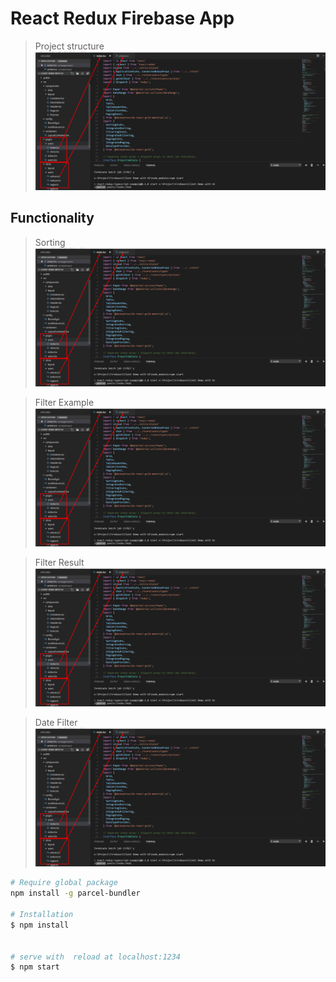 # React Redux Firebase App

>Project structure
![alt text](https://github.com/wondercrazy15/React_Redux_Firebase/blob/master/Image/Project_Stracture.png)


## Functionality

>Sorting
![alt text](https://github.com/wondercrazy15/React_Redux_Firebase/blob/master/Image/Project_Stracture.png)


>Filter Example
![alt text](https://github.com/wondercrazy15/React_Redux_Firebase/blob/master/Image/Project_Stracture.png)


>Filter Result
![alt text](https://github.com/wondercrazy15/React_Redux_Firebase/blob/master/Image/Project_Stracture.png)


>Date Filter
![alt text](https://github.com/wondercrazy15/React_Redux_Firebase/blob/master/Image/Project_Stracture.png)



```bash
# Require global package
npm install -g parcel-bundler

# Installation
$ npm install


# serve with  reload at localhost:1234
$ npm start

```
